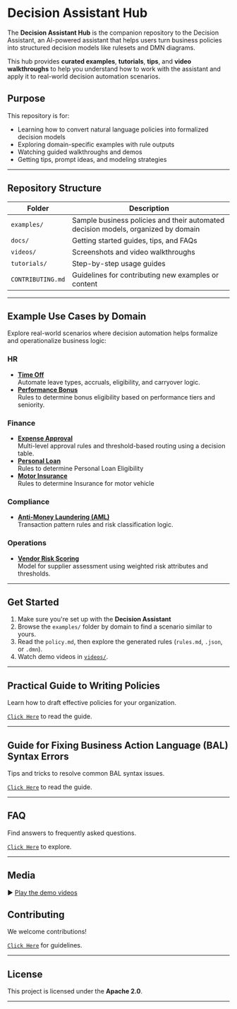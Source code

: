 # Decision Assistant Hub

The **Decision Assistant Hub** is the companion repository to the Decision Assistant, an AI-powered assistant that helps users turn business policies into structured decision models like rulesets and DMN diagrams.

This hub provides **curated examples**, **tutorials**, **tips**, and **video walkthroughs** to help you understand how to work with the assistant and apply it to real-world decision automation scenarios.
  

## Purpose

This repository is for:
- Learning how to convert natural language policies into formalized decision models
- Exploring domain-specific examples with rule outputs
- Watching guided walkthroughs and demos
- Getting tips, prompt ideas, and modeling strategies

---

## Repository Structure

| Folder | Description |
|--------|-------------|
| `examples/` | Sample business policies and their automated decision models, organized by domain |
| `docs/` | Getting started guides, tips, and FAQs |
| `videos/` | Screenshots and video walkthroughs |
| `tutorials/` | Step-by-step usage guides |
| `CONTRIBUTING.md` | Guidelines for contributing new examples or content |

---

## Example Use Cases by Domain

Explore real-world scenarios where decision automation helps formalize and operationalize business logic:

### HR
- **[Time Off](examples/hr/time_off_policy/)**  
  Automate leave types, accruals, eligibility, and carryover logic.  
- **[Performance Bonus](examples/hr/performance_bonus_policy/)**  
  Rules to determine bonus eligibility based on performance tiers and seniority.

### Finance
- **[Expense Approval](examples/finance/expense_approval/)**  
  Multi-level approval rules and threshold-based routing using a decision table.
- **[Personal Loan](examples/finance/personal_loan/)**  
  Rules to determine Personal Loan Eligibility
- **[Motor Insurance](examples/finance/motor_insurance/)**  
  Rules to determine Insurance for motor vehicle
  
### Compliance
- **[Anti-Money Laundering (AML)](examples/compliance/aml_policy/)**  
  Transaction pattern rules and risk classification logic.  
<!-- - **[Know Your Customer (KYC)](examples/compliance/kyc_policy/)**  
  Decision logic for onboarding, document verification, and customer risk scoring. -->

### Operations
- **[Vendor Risk Scoring](examples/operations/vendor_risk_scoring/)**  
  Model for supplier assessment using weighted risk attributes and thresholds.

---

## Get Started

1. Make sure you're set up with the **Decision Assistant**
2. Browse the `examples/` folder by domain to find a scenario similar to yours.
3. Read the `policy.md`, then explore the generated rules (`rules.md`, `.json`, or `.dmn`).
4. Watch demo videos in [`videos/`](videos/).


<!-- ## Learn by Doing

Start with one of these tutorials:

- [Using the Assistant to Extract Rules](tutorials/01_using_the_assistant.md)
- [Refining and Editing the Generated Models](tutorials/02_editing_generated_models.md)

--- -->

---

## Practical Guide to Writing Policies

Learn how to draft effective policies for your organization.

[`Click Here`](docs/policy_guide.md) to read the guide.

---

## Guide for Fixing Business Action Language (BAL) Syntax Errors

Tips and tricks to resolve common BAL syntax issues.

[`Click Here`](docs/syntax_errors_fixes.md) to read the guide.

---

## FAQ

Find answers to frequently asked questions.

[`Click Here`](docs/faq.md) to explore.

---


## Media
<!--
- [Demo Walkthrough](media/videos/demo_walkthrough.mp4)
- [From Policy to Rules – Explained](media/videos/from_policy_to_rules.mp4)
--- -->

▶️ [Play the demo videos](https://decisionsdev.github.io/decision-assistant-hub/videos)


## Contributing

We welcome contributions!

[`Click Here`](CONTRIBUTING.md) for guidelines.

---

## License

This project is licensed under the **Apache 2.0**.

---


<!-- ## Contact

Have a use case to showcase?  
Open an issue or start a [discussion](https://github.com/your-org/decision-assistant-hub/discussions) — we'd love to hear from you! -->
